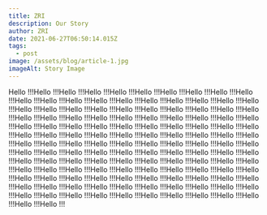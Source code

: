 ```yaml
---
title: ZRI
description: Our Story
author: ZRI
date: 2021-06-27T06:50:14.015Z
tags:
  - post
image: /assets/blog/article-1.jpg
imageAlt: Story Image
---
```

Hello !!!Hello !!!Hello !!!Hello !!!Hello !!!Hello !!!Hello !!!Hello !!!Hello !!!Hello !!!Hello !!!Hello !!!Hello !!!Hello !!!Hello !!!Hello !!!Hello !!!Hello !!!Hello !!!Hello !!!Hello !!!Hello !!!Hello !!!Hello !!!Hello !!!Hello !!!Hello !!!Hello !!!Hello !!!Hello !!!Hello !!!Hello !!!Hello !!!Hello !!!Hello !!!Hello !!!Hello !!!Hello !!!Hello !!!Hello !!!Hello !!!Hello !!!Hello !!!Hello !!!Hello !!!Hello !!!Hello !!!Hello !!!Hello !!!Hello !!!Hello !!!Hello !!!Hello !!!Hello !!!Hello !!!Hello !!!Hello !!!Hello !!!Hello !!!Hello !!!Hello !!!Hello !!!Hello !!!Hello !!!Hello !!!Hello !!!Hello !!!Hello !!!Hello !!!Hello !!!Hello !!!Hello !!!Hello !!!Hello !!!Hello !!!Hello !!!Hello !!!Hello !!!Hello !!!Hello !!!Hello !!!Hello !!!Hello !!!Hello !!!Hello !!!Hello !!!Hello !!!Hello !!!Hello !!!Hello !!!Hello !!!Hello !!!Hello !!!Hello !!!Hello !!!Hello !!!Hello !!!Hello !!!Hello !!!Hello !!!Hello !!!Hello !!!Hello !!!Hello !!!Hello !!!Hello !!!Hello !!!Hello !!!Hello !!!Hello !!!Hello !!!Hello !!!Hello !!!Hello !!!Hello !!!Hello !!!Hello !!!Hello !!!Hello !!!Hello !!!Hello !!!Hello !!!Hello !!!Hello !!!Hello !!!Hello !!!Hello !!!Hello !!!Hello !!!Hello !!!Hello !!!Hello !!!